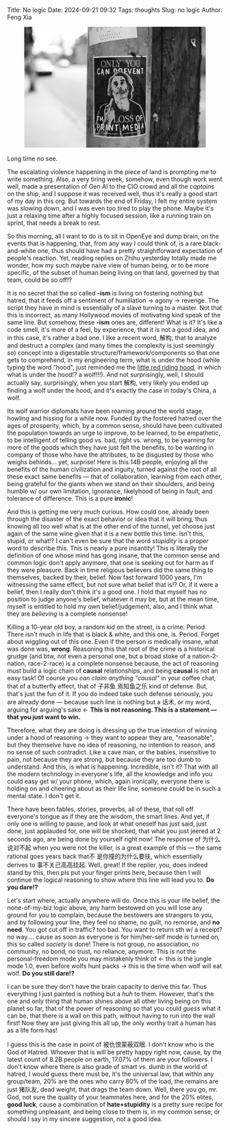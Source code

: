 Title: No logic
Date: 2024-09-21 09:32
Tags: thoughts
Slug: no logic
Author: Feng Xia

<figure class="col s6">
  <img src="images/DSC_5191.JPG"/>
</figure>

Long time no see.

The escalating violence happening in the piece of land is prompting me
to write something. Also, a very tiring week, somehow, even though
work went well, made a presentation of Gen AI to the CIO crowd and all
the _captains_ on the ship, and I suppose it was received well, thus
it's really a good start of my day in this org. But towards the end of
Friday, I felt my entire system was slowing down, and I was even too
tired to play the phone. Maybe it's just a relaxing time after a
highly focused session, like a running train on sprint, that needs a
break to rest.

So this morning, all I want to do is to sit in OpenEye and dump brain,
on the events that is happening, that, from any way I could think of,
is a rare black-and-white one, thus should have had a pretty
straightforward expectation of people's reaction. Yet, reading replies
on Zhihu yesterday totally made me wonder, how my such maybe naive
view of human being, or to be more specific, of the subset of human
being living on that land, governed by that team, could be so off!?

It is no secret that the so called **-ism** is living on fostering
nothing but hatred, that it feeds off a sentiment of humiliation
&rarr; agony &rarr; revenge. The script they have in mind is
essentially of a slave turning to a master. Not that this is
incorrect, as many Hollywood movies of motivating kind speak of the
same line. But somehow, these **-ism** ones are, different! What is
it? It's like a code smell, it's more of a feel, by experience, that
it is not a good idea, and in this case, it's rather a bad one. I like
a recent word, 解构, that to analyze and destruct a complex (and many
times the complexity is just seemingly so) concept into a digestable
structure/framework/components so that one gets to comprehend, in my
engineering term, what is under the hood (while typing the word
"hood", just reminded me the [little red riding
hood](https://en.wikipedia.org/wiki/Little_Red_Riding_Hood), in which
what is under the hood!? a wolf!!!). And not surprisingly, well, I
should actually say, surprisingly, when you start 解构, very likely
you ended up finding a wolf under the hood, and it's exactly the case
in today's China, a wolf.

Its wolf warrior diplomats have been roaming around the world stage,
howling and hissing for a while now. Funded by the fostered hatred
over the ages of prosperity, which, by a common sense, should have
been cultivated the population towards an urge to improve, to be
learned, to be empathetic, to be intelligent of telling good vs. bad,
right vs. wrong, to be yearning for more of the goods which they have
just felt the benefits, to be wanting in company of those who have the
attributes, to be disgusted by those who weighs behinds... yet,
surprise! Here is this 14B people, enjoying all the benefits of the
human civilization and inguity, turned against the root of all these
exact same benefits &mdash; that of collaboration, learning from each
other, being grateful for the giants when we stand on their shoulders,
and being humble w/ our own limitation, ignorance, likelyhood of being
in fault, and tolerance of difference. This is a pure **ironic**!

And this is getting me very much curious. How could one, already
been through the disaster of the exact behavior or idea that it will
bring, thus knowing all too well what is at the other end of the
tunnel, yet choose just again of the same wine given that it is a new
bottle this time. Isn't this, stupid, or what!? I can't even be sure
that the word _stupidity_ is a proper word to describe this. This is
nearly a pure insantity!  This is literally the definition of one
whose mind has gong insane, that the common sense and common logic
don't apply anymore, that one is seeking out for harm as if they were
pleasure. Back in time religious believers did the same thing to themselves, backed
by their, belief. Now fast forward 1000 years, I'm witnessing the same
effect, but not sure what belief that is!? Or, if it were a belief,
then I really don't think it's a good one. I hold that myself has no
position to judge anyone's belief, whatever it may be, but at the mean
time, myself is entitled to hold my own belief/judgement, also, and I
think what they are _believing_ is a complete nonsense!

Killing a 10-year old boy, a random kid on the street, is a
crime. Period. There isn't much in life that is black & white, and
this one, is. Period. Forget about wiggling out of this one. Even if
the person is medically insane, what was done was,
**wrong**. Reasoning this that root of the crime is a historical
grudge (and btw, not even a personal one, but a broad stoke of a
nation-2-nation, race-2-race) is a complete nonsense because, the act
of reasoning must build a logic chain of **causal**
relationships, and being **causal** is not an easy task! Of course you
_can claim anything "causal"_ in your coffee chat, that of a butterfly
effect, that of 子非鱼 焉知鱼之乐 kind of defense. But, that's just
the fun of it. If you do indeed take such defense seriously, you are
already done &mdash; because such line is nothing but a 话术, or my
word, arguing for arguing's sake &larr; **This is not reasoning. This
is a statement &mdash; that you just want to win.**

Therefore, what they are doing is dressing up the true intention of
winning under a hood of reasoning &rarr; they want to appear they are,
"reasonable", but they themselve have no idea of reasoning, no
intention to reason, and no sense of such contradict. Like a cave man,
or the babies, insensitive to pain, not because they are strong, but
because they are too dumb to understand. And this, is what is
happening. Incredible, isn't it? That with all the modern technology
in everyone's life, all the knowledge and info you could easy get w/
your phone, which, again ironically, everyone there is holding on and
cheering about as their life line, someone could be in such a mental
state. I don't get it.

There have been fables, stories, proverbs, all of these, that roll off
everyone's tongue as if they are the wisdom, the smart lines. And yet,
if only one is willing to pause, and look at what oneself has just
said, just done, just applauded for, one will be shocked, that what
you just jeered at 2 seconds ago, are being done by yourself right
now! The response of 为什么说对不起 when you were not the killer, is a
great example of this &mdash; the same rational goes years back that不
是你撞的为什么要扶, which essentially derives to 事不关己高高挂起.
Well, great! If the replier, you, does indeed stand by this, then pls
put your finger prints here, because then I will continue the logical
reasoning to show where this line will lead you to. **Do you dare!?**

Let's start where, actually anywhere will do. Once this is your life
belief, the none-of-my-biz logic above, any harm bestowed on you will
lose any ground for you to complain, because the bestowers are
strangers to you, and by following your line, they feel no shame, no
guilt, no remorse, and **no need**. You got cut off in traffic? too
bad. You want to return sth w/ a receipt? no way.... cause as soon as
everyone is for him/her-self mode is turned on, this so called
_society_ is done! There is not group, no association, no community,
no bond, no trust, no reliance, anymore. This is not the
personal-freedom mode you may mistakenly think of &larr; this is the
jungle mode 1.0, even before wolfs hunt packs &rarr; this is the time
when wolf will eat wolf. **Do you still dare!?**

I can be sure they don't have the brain capacity to derive this
far. Thus everything I just painted is nothing but a _huh_ to
them. However, that's the one and only thing that human shines above
all other living being on this planet so far, that of the power of
reasoning so that you could _guess_ what it can be, that there is a
wall on this path, without having to run into the wall first! Now they
are just giving this all up, the only worthy trait a human has as a life
form has!

I guess this is the case in point of 被仇恨蒙蔽双眼. I don't know who
is the God of Hatred. Whoever that is will be pretty happy right now,
cause, by the latest count of 8.2B people on earth, 17.07% of them are
your followers. I don't know where there is also grade of smart
vs. dumb in the world of hatred, I would guess there must be, it's the
universal law, that within any group/team, 20% are the ones who carry
80% of the load, the remains are just 猪队友, dead weight, that drags
the team down. Well, there you go, mr. God, not sure the quality of
your teammates here, and for the 20% elites, **good luck**, cause a
combination of **hate+stupidity** is a pretty sure recipe for
something unpleasant, and being close to them is, in my common sense,
or should I say in my sincere suggestion, not a good idea.
